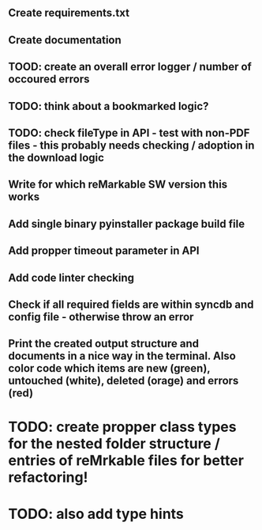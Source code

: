 ## Create requirements.txt

## Create documentation

## TOOD: create an overall error logger / number of occoured errors

## TODO: think about a bookmarked logic?

## TODO: check fileType in API - test with non-PDF files - this probably needs checking / adoption in the download logic

## Write for which reMarkable SW version this works

## Add single binary pyinstaller package build file

## Add propper timeout parameter in API

## Add code linter checking

## Check if all required fields are within syncdb and config file - otherwise throw an error

## Print the created output structure and documents in a nice way in the terminal. Also color code which items are new (green), untouched (white), deleted (orage) and errors (red)

# TODO: create propper class types for the nested folder structure / entries of reMrkable files for better refactoring!
# TODO: also add type hints
